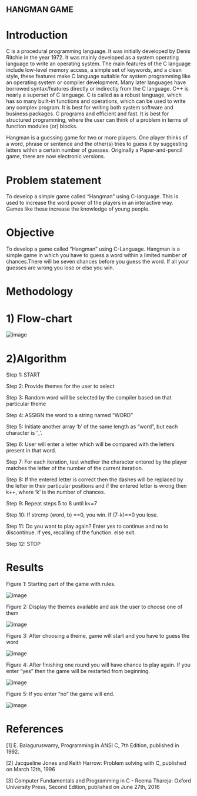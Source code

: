 ## HANGMAN GAME
# Introduction
C is a procedural programming language. It was initially developed by Denis Ritchie in the year 1972. It was mainly developed as a system operating language to write an operating system. The main features of the C language include low-level memory access, a simple set of keywords, and a clean style, these features make C language suitable for system programming like an operating system or compiler development. Many later languages have borrowed syntax/features directly or indirectly from the C language. C++ is nearly a superset of C language.
C is called as a robust language, which has so many built-in functions and operations, which can be used to write any complex program. It is best for writing both system software and business packages. C programs and efficient and fast. It is best for structured programming, where the user can think of a problem in terms of function modules (or) blocks.



Hangman is a guessing game for two or more players. One player thinks of a word, phrase or sentence and the other(s) 
tries to guess it by suggesting letters within a certain number of guesses. Originally a Paper-and-pencil game, there are now electronic versions.








# Problem statement
To develop a simple game called “Hangman” using C-language. This is used to increase the word power of the players in an interactive way. Games like these increase the knowledge of young people.
# Objective
To develop a game called “Hangman” using C-Language. Hangman is a simple game in which you have to guess a word within a limited number of chances.There will be seven chances before you guess the word. If all your guesses are wrong you lose or else you win.




# Methodology
# 1) Flow-chart
![image](https://user-images.githubusercontent.com/123388366/219250505-8bc3726c-0b97-4ae7-b5e0-8636a7e9dcf3.png)



# 2)Algorithm
Step 1: START

Step 2: Provide themes for the user to select

Step 3: Random word will be selected by the compiler based on that particular theme

Step 4: ASSIGN the word to a string named “WORD”

Step 5: Initiate another array ‘b’ of the same length as “word”, but each character is ‘_’. 

Step 6: User will enter a letter which will be compared with the letters present in that word.

Step 7: For each iteration, test whether the character entered by the player matches the letter of the number of the current iteration.

Step 8: If the entered letter is correct then the dashes will be replaced by the letter in their particular positions and if the entered letter is wrong then k++, where ‘k’ is the number of chances.

Step 9: Repeat steps 5 to 8 until k<=7

Step 10: If strcmp (word, b) ==0, you win.  If (7-k)==0 you lose. 

Step 11: Do you want to play again? Enter yes to continue and no to discontinue. 
              If yes, recalling of the function. 
              else exit.
              
Step 12: STOP 


# Results
Figure 1: Starting part of the game with rules.

![image](https://user-images.githubusercontent.com/123388366/219251023-7fa91286-77f9-47d3-b301-7635d38341f6.png)

Figure 2: Display the themes available and ask the user to choose one of them

![image](https://user-images.githubusercontent.com/123388366/219251366-f0d61ddb-f643-40b4-8cab-1dd50674f05c.png)

Figure 3: After choosing a theme, game will start and you have to guess the word

![image](https://user-images.githubusercontent.com/123388366/219251627-f406a86a-878a-41e1-8e19-b59751d341e8.png)

Figure 4: After finishing one round you will have chance to play again. If you enter “yes” then the game will be restarted from beginning.  

![image](https://user-images.githubusercontent.com/123388366/219251719-bb80756b-fb54-495f-afbf-7dea55bfc8f7.png)

Figure 5: If you enter “no” the game will end.

![image](https://user-images.githubusercontent.com/123388366/219251761-c83283c8-a32a-47e1-8dc4-b838edec7fc0.png)

# References
[1] E. Balaguruswamy, Programming in ANSI C, 7th Edition, published in 1992.

[2] Jacqueline Jones and Keith Harrow: Problem solving with C, published on March 12th, 1996

[3] Computer Fundamentals and Programming in C - Reema Thareja: Oxford University Press, Second Edition, published on June 27th, 2016






